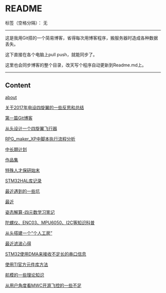 ﻿# README

标签（空格分隔）： 无

---
这是我用Git搭的一个简易博客，省得每次用博客程序，搬服务器时造成各种数据丢失。

这下直接在各个电脑上pull push，就能同步了。

这里也会同步博客的整个目录，改天写个程序自动更新到Readme.md上。

---
## Content
[about](https://github.com/Ncerzzk/MyBlog/blob/master/about.md)

[关于2017年电设四旋翼的一些反思和总结](https://github.com/Ncerzzk/MyBlog/blob/master/关于2017年电设四旋翼的一些反思和总结.md)

[第一篇Git博客](https://github.com/Ncerzzk/MyBlog/blob/master/第一篇Git博客.md)

[从头设计一个四旋翼飞行器](https://github.com/Ncerzzk/MyBlog/blob/master/从头设计一个四旋翼飞行器.md)

[RPG_maker_XP中脚本执行流程分析](https://github.com/Ncerzzk/MyBlog/blob/master/RPG_maker_XP中脚本执行流程分析.md)

[中长期计划](https://github.com/Ncerzzk/MyBlog/blob/master/中长期计划.md)

[作品集](https://github.com/Ncerzzk/MyBlog/blob/master/作品集.md)

[特殊人才保研始末](https://github.com/Ncerzzk/MyBlog/blob/master/特殊人才保研始末.md)

[STM32HAL库记录](https://github.com/Ncerzzk/MyBlog/blob/master/STM32HAL库记录.md)

[最近遇到的一些坑](https://github.com/Ncerzzk/MyBlog/blob/master/最近遇到的一些坑.md)

[最近](https://github.com/Ncerzzk/MyBlog/blob/master/最近.md)

[姿态解算-四元数学习笔记](https://github.com/Ncerzzk/MyBlog/blob/master/姿态解算-四元数学习笔记.md)

[陀螺仪、ENC03、MPU6050、I2C等知识科普](https://github.com/Ncerzzk/MyBlog/blob/master/陀螺仪、ENC03、MPU6050、I2C等知识科普.md)

[从头搭建一个“个人工房”](https://github.com/Ncerzzk/MyBlog/blob/master/从头搭建一个“个人工房”.md)

[最近滤波心得](https://github.com/Ncerzzk/MyBlog/blob/master/最近滤波心得.md)

[STM32使用DMA来接收不定长的串口信息](https://github.com/Ncerzzk/MyBlog/blob/master/STM32使用DMA来接收不定长的串口信息.md)

[使用TI官方元件库方法](https://github.com/Ncerzzk/MyBlog/blob/master/使用TI官方元件库方法.md)

[航模的一些理论知识](https://github.com/Ncerzzk/MyBlog/blob/master/航模的一些理论知识.md)

[从用户角度看MWC开源飞控的一些不足](https://github.com/Ncerzzk/MyBlog/blob/master/从用户角度看MWC开源飞控的一些不足.md)

